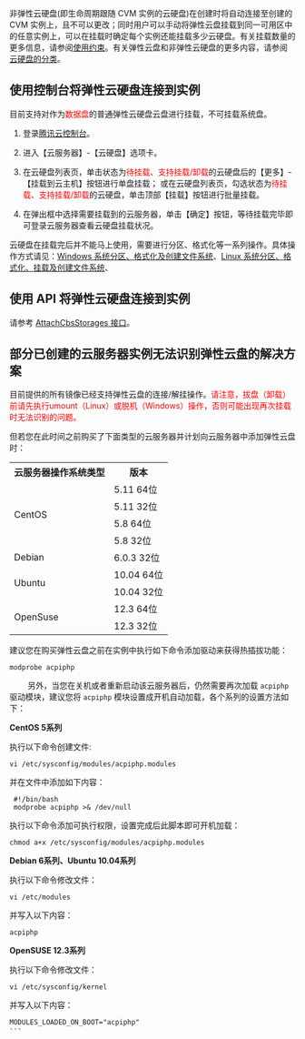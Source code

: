 非弹性云硬盘(即生命周期跟随 CVM 实例的云硬盘)在创建时将自动连接至创建的 CVM 实例上，且不可以更改；同时用户可以手动将弹性云盘挂载到同一可用区中的任意实例上，可以在挂载时确定每个实例还能挂载多少云硬盘。有关挂载数量的更多信息，请参阅[使用约束](/doc/product/362/5145)。有关弹性云盘和非弹性云硬盘的更多内容，请参阅 [云硬盘的分类](/doc/product/362/2353)。

## 使用控制台将弹性云硬盘连接到实例
目前支持对作为<font color="red">数据盘</font>的普通弹性云硬盘云盘进行挂载，不可挂载系统盘。

1) 登录[腾讯云控制台](https://console.cloud.tencent.com/)。

2) 进入【云服务器】-【云硬盘】选项卡。

3) 在云硬盘列表页，单击状态为<font color="red">待挂载、支持挂载/卸载</font>的云硬盘后的【更多】-【挂载到云主机】按钮进行单盘挂载；
或在云硬盘列表页，勾选状态为<font color="red">待挂载、支持挂载/卸载</font>的云硬盘，单击顶部【挂载】按钮进行批量挂载。

4) 在弹出框中选择需要挂载到的云服务器，单击【确定】按钮，等待挂载完毕即可登录云服务器查看云硬盘挂载状况。

云硬盘在挂载完后并不能马上使用，需要进行分区、格式化等一系列操作。具体操作方式请见：[Windows 系统分区、格式化及创建文件系统](https://cloud.tencent.com/document/product/362/6734
)、[Linux 系统分区、格式化、挂载及创建文件系统](/document/product/362/6735)、

## 使用 API 将弹性云硬盘连接到实例
请参考 [AttachCbsStorages 接口](https://cloud.tencent.com/doc/api/364/2520)。

## 部分已创建的云服务器实例无法识别弹性云盘的解决方案

目前提供的所有镜像已经支持弹性云盘的连接/解挂操作。<font color="red">请注意，拔盘（卸载）前请先执行umount（Linux）或脱机（Windows）操作，否则可能出现再次挂载时无法识别的问题。</font>

但若您在此时间之前购买了下面类型的云服务器并计划向云服务器中添加弹性云盘时：

<table>
<tbody>
<tr><th>云服务器操作系统类型</th><th>版本</th>
<tr><td rowspan="4">CentOS</td><td>5.11 64位</td>
<tr><td>5.11 32位</td>
<tr><td>5.8 64位</td>
<tr><td>5.8 32位</td>
<tr><td >Debian</td><td>6.0.3 32位</td>
<tr><td rowspan="2">Ubuntu</td><td>10.04 64位</td>
<tr><td>10.04 32位</td>
<tr><td rowspan="2">OpenSuse</td><td>12.3 64位</td>
<tr><td>12.3 32位</td>
</tbody>
</table>

建议您在购买弹性云盘之前在实例中执行如下命令添加驱动来获得热插拔功能：

```
modprobe acpiphp
```
　　
另外，当您在关机或者重新启动该云服务器后，仍然需要再次加载 `acpiphp` 驱动模块，建议您将 `acpiphp` 模块设置成开机自动加载，各个系列的设置方法如下：

**CentOS 5系列**

执行以下命令创建文件:

```
vi /etc/sysconfig/modules/acpiphp.modules
```

并在文件中添加如下内容：

```
 #!/bin/bash
 modprobe acpiphp >& /dev/null
```

执行以下命令添加可执行权限，设置完成后此脚本即可开机加载：

```
chmod a+x /etc/sysconfig/modules/acpiphp.modules
```

**Debian 6系列、Ubuntu 10.04系列**

执行以下命令修改文件：

```
vi /etc/modules
```
并写入以下内容：

```
acpiphp
```
 	  
**OpenSUSE 12.3系列**

执行以下命令修改文件：

```
vi /etc/sysconfig/kernel
```
并写入以下内容：

```
MODULES_LOADED_ON_BOOT="acpiphp"
```　
	   
